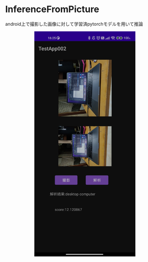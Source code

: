 # InferenceFromPicture

android上で撮影した画像に対して学習済pytorchモデルを用いて推論

<p align="center">
  <img src="https://github.com/IttetsuFukuda/InferenceFromPicture/blob/master/resource/Screenshot_2022-02-10-16-25-08-385_com.example.testapp002.jpg" width="320px"">
</p>
